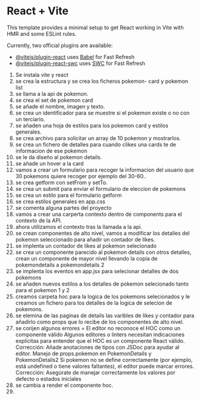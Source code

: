 # React + Vite

This template provides a minimal setup to get React working in Vite with HMR and some ESLint rules.

Currently, two official plugins are available:

- [@vitejs/plugin-react](https://github.com/vitejs/vite-plugin-react/blob/main/packages/plugin-react/README.md) uses [Babel](https://babeljs.io/) for Fast Refresh
- [@vitejs/plugin-react-swc](https://github.com/vitejs/vite-plugin-react-swc) uses [SWC](https://swc.rs/) for Fast Refresh

1. Se instala vite y react 
2. se crea la estructura y se crea los ficheros pokemon- card y pokemon list
3. se llama a la api de pokemon.
4. se crea el set de pokemon card
5. se añade el nombre, imagen y texto.
6. se crea un identificador para se muestre si el pokemon existe o no con un terciario.
7. se añaden una hoja de estilos para los pokemon card y estilos generales.
8. se crea archivo para solicitar un array de 10 pokemon  y mostrarlos.
9. se crea un fichero de detalles para cuando clikes una cards te de informacion de ese pokemon
10. se le da diseño al pokemon details.
11. se añade un hover a la card
12. vamos a crear un formulario para recoger la informacion del usuario que 30 pokemons quiere recoger por ejemplo del 30-60..
13. se crea getform con setFrom y setTo.
14. se crea un submit para enviar el formulario de eleccion de pokemons
15. se crea un estilo para el formulario getform
16. se crea estilos generales en app.css
17. se comenta alguna partes del proyecto
18. vamos a crear una carperta contexto dentro de components para el contexto de la API.
19. ahora utilizamos el contexto tras la llamada a la api.
20. se crean componentes de alto nivel, vamos a modificar los detalles del pokemon seleccionado para añadir un contador de likes.
21. se implenta un contador de likes al pokemon selecionado
22. se crea un componente parecido al pokemon details con otros detalles, crean un componente de mayor nivel llevando la copia de pokemondetails a pokemondetails 2
23. se implenta los eventos en app.jsx para selecionar detalles de dos pokemons 
24. se añaden nuevos estilos a los detalles de pokemon selecionado tanto para el pokemon 1 y 2 
25. creamos carpeta hoc para la logica de los pokemons selecionados y le creamos un fichero para los detalles de la logica de selecion de pokemons.
26. se elemina de las paginas de details las varibles de likes y contador para añadirlo como props que lo recibe de los componentes de alto nivel.
27. se corijen algunos errores = El editor no reconoce el HOC como un componente válido
Algunos editores o linters necesitan indicaciones explícitas para entender que el HOC es un componente React válido.
Corrección:
Añade anotaciones de tipos con JSDoc para ayudar al editor.
Manejo de props.pokemon en PokemonDetails y PokemonDetails2
Si pokemon no se define correctamente (por ejemplo, está undefined o tiene valores faltantes), el editor puede marcar errores.
Corrección:
Asegúrate de manejar correctamente los valores por defecto o estados iniciales
28. se cambia a render el componente hoc.
29. 